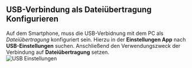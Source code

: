 ## USB-Verbindung als Dateiübertragung Konfigurieren
Auf dem Smartphone, muss die USB-Verbidnung mit dem PC als _Dateiübertragung_ konfiguriert sein. Hierzu in der **Einstellungen App** nach **USB-Einstellungen** suchen. Anschließend den Verwendungszweck der Verbindung auf **Dateiübertragung** setzen.  
![USB Einstellungen](https://github.com/rolschewsky/zebra/blob/master/vids/USB%20Einstellen.gif?raw=true) 
